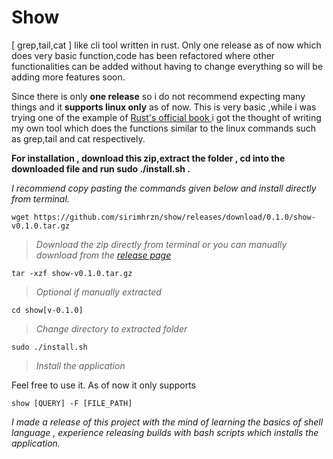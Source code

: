 # Show
[ grep,tail,cat ] like cli tool written in rust.
Only one release as of now which does very basic function,code has been refactored where other functionalities can be added without having to change everything so will be adding more features soon.

Since there is only **one release** so i do not recommend expecting many things and it **supports linux only** as of now. This is very basic ,while i was trying one of the example of [Rust's official book ](https://doc.rust-lang.org/book/ch12-00-an-io-project.html)i got the thought of writing my own tool which does the functions similar to the linux commands such as grep,tail and cat respectively.

**For installation , download this zip,extract the folder , cd into the downloaded file and run sudo ./install.sh .**

_I recommend copy pasting the commands given below and install directly from terminal._


`wget https://github.com/sirimhrzn/show/releases/download/0.1.0/show-v0.1.0.tar.gz`
> _Download the zip directly from terminal or you can manually download from the [release page](https://github.com/sirimhrzn/show/releases/tag/0.1.0)_

`tar -xzf show-v0.1.0.tar.gz` 

> _Optional if manually extracted_

`cd show[v-0.1.0]`
> _Change directory to extracted folder_

`sudo ./install.sh`
>_Install the application_

Feel free to use it. As of now it only supports

`show [QUERY] -F [FILE_PATH]`

 _I made a release of this project with the mind of learning the basics of shell language , experience releasing builds with bash scripts which installs the application._
